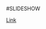 #SLIDESHOW

[Link](https://docs.google.com/presentation/d/1GsPyoFIWK0WlrpFJaANp70enq3J9EdRJZYmkgcPBXSw/edit?usp=sharing)
